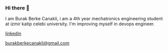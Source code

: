 ### Hi there 👋

I am Burak Berke Canakli, i am a 4th year mechatronics engineering student at izmir katip celebi university.
I'm improving myself in devops engineer.

[linkedin](https://www.linkedin.com/in/burak-berke-canakli/)

burakberkecanakli@gmail.com

